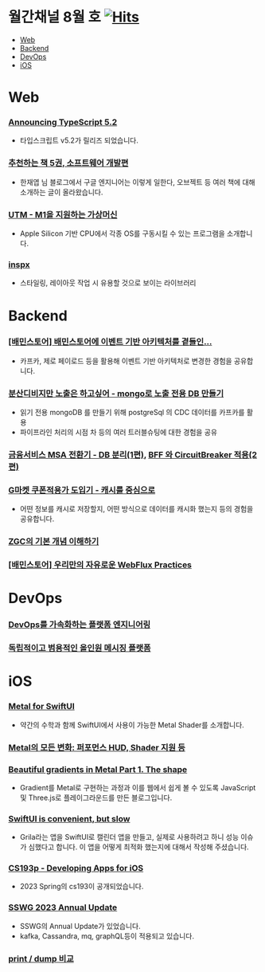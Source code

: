 # 월간채널 8월 호 [![Hits](https://hits.seeyoufarm.com/api/count/incr/badge.svg?url=https%3A%2F%2Fgithub.com%2Fchannel-io%2Fmonthly-channel%2Fblob%2Fmain%2Fissues%2F2023-08.md&count_bg=%2379C83D&title_bg=%23555555&icon=&icon_color=%23E7E7E7&title=hits&edge_flat=false)](https://hits.seeyoufarm.com)


- [Web](#web)
- [Backend](#backend)
- [DevOps](#DevOps)
- [iOS](#ios)

# Web
### [Announcing TypeScript 5.2](https://news.hada.io/topic?id=10544)
- 타입스크립트 v5.2가 릴리즈 되었습니다.
### [추천하는 책 5권, 소프트웨어 개발편](https://jbee.io/book/recommend-book-software-development/)
- 한재엽 님 블로그에서 구글 엔지니어는 이렇게 일한다, 오브젝트 등 여러 책에 대해 소개하는 글이 올라왔습니다.
### [UTM - M1을 지원하는 가상머신](https://mac.getutm.app/)
- Apple Silicon 기반 CPU에서 각종 OS를 구동시킬 수 있는 프로그램을 소개합니다.
### [inspx](https://inspx.rauno.xyz/)
- 스타일링, 레이아웃 작업 시 유용할 것으로 보이는 라이브러리

# Backend
### [[배민스토어] 배민스토어에 이벤트 기반 아키텍처를 곁들인…](https://techblog.woowahan.com/13101/)
- 카프카, 제로 페이로드 등을 활용해 이벤트 기반 아키텍처로 변경한 경험을 공유합니다.
### [분산디비지만 노출은 하고싶어 - mongo로 노출 전용 DB 만들기](https://d2.naver.com/helloworld/4381253)
- 읽기 전용 mongoDB 를 만들기 위해 postgreSql 의 CDC 데이터를 카프카를 활용
- 파이프라인 처리의 시점 차 등의 여러 트러블슈팅에 대한 경험을 공유
### [금융서비스 MSA 전환기 - DB 분리(1편)](https://medium.com/finda-tech/%EA%B8%88%EC%9C%B5%EC%84%9C%EB%B9%84%EC%8A%A4-msa-%EC%A0%84%ED%99%98%EA%B8%B0-db-%EB%B6%80-1%ED%8E%B8-63d09e7ebe0e), [BFF 와 CircuitBreaker 적용(2편)](https://medium.com/finda-tech/%EA%B8%88%EC%9C%B5%EC%84%9C%EB%B9%84%EC%8A%A4-msa-%EC%A0%84%ED%99%98%EA%B8%B0-bff-%EC%99%80-circuitbreaker-%EC%A0%81%EC%9A%A9-2%ED%8E%B8-c409e5fb28c9)
### [G마켓 쿠폰적용가 도입기 - 캐시를 중심으로](https://dev.gmarket.com/89)
- 어떤 정보를 캐시로 저장할지, 어떤 방식으로 데이터를 캐시화 했는지 등의 경험을 공유합니다.
### [ZGC의 기본 개념 이해하기](https://d2.naver.com/helloworld/0128759)
### [[배민스토어] 우리만의 자유로운 WebFlux Practices](https://techblog.woowahan.com/12903/)

# DevOps
### [DevOps를 가속화하는 플랫폼 엔지니어링](https://blog.outsider.ne.kr/1684)
### [독립적이고 범용적인 올인원 메시징 플랫폼](https://engineering.linecorp.com/ko/blog/independent-universal-all-in-one-messaging-platform)

# iOS
### [Metal for SwiftUI](https://alexanderlogan.co.uk/blog/wwdc23/09-metal)
- 약간의 수학과 함께 SwiftUI에서 사용이 가능한 Metal Shader를 소개합니다.
### [Metal의 모든 변화: 퍼포먼스 HUD, Shader 지원 등](https://appleinsider.com/articles/23/07/02/all-the-changes-in-metal-performance-hud-shader-assistance-more)
### [Beautiful gradients in Metal Part 1. The shape](https://blog.sickle.app/metal-gradient)
- Gradient를 Metal로 구현하는 과정과 이를 웹에서 쉽게 볼 수 있도록 JavaScript 및 Three.js로 플레이그라운드를 만든 블로그입니다.
### [SwiftUI is convenient, but slow](https://notes.alinpanaitiu.com/SwiftUI-is-convenient,-but-slow)
- Grila라는 앱을 SwiftUI로 캘린더 앱을 만들고, 실제로 사용하려고 하니 성능 이슈가 심했다고 합니다. 이 앱을 어떻게 최적화 했는지에 대해서 작성해 주셨습니다.
### [CS193p - Developing Apps for iOS](https://cs193p.sites.stanford.edu/2023)
- 2023 Spring의 cs193이 공개되었습니다.
### [SSWG 2023 Annual Update](https://www.swift.org/blog/sswg-update-2023/)
- SSWG의 Annual Update가 있었습니다.
- kafka, Cassandra, mq, graphQL등이 적용되고 있습니다.
### [print / dump 비교](https://forceunwrap.com/swifts-print-vs-dump-a-deep-dive/)
